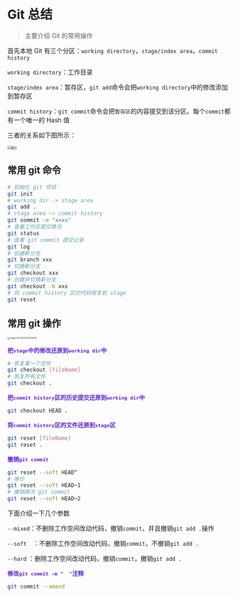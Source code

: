 # Git 总结



> 主要介绍 Git 的常用操作

首先本地 Git 有三个分区：`working directory`，`stage/index area`，`commit history`

`working directory`：工作目录

`stage/index area`：暂存区，`git add`命令会把`working directory`中的修改添加到暂存区

`commit history`：`git commit`命令会把`暂存区`的内容提交到该分区。每个`commit`都有一个唯一的 Hash 值

三者的关系如下图所示：

<img src="https://cdn.jsdelivr.net/gh/LFool/image-hosting@master/20211224/230345164035822516403582259772Qrb6f.jpg" alt="图片" style="zoom:50%;" />

## 常用 git 命令

```bash
# 初始化 git 项目
git init
# working dir -> stage area
git add .
# stage area -> commit history
git commit -m "xxxx"
# 查看工作区提交情况
git status
# 查看 git commit 提交记录
git log
# 创建新分支
git branch xxx
# 切换新分支
git checkout xxx
# 创建并切换新分支
git checkout -b xxx
# 将 commit history 区的代码恢复到 stage
git reset
```

## 常用 git 操作

<img src="https://cdn.jsdelivr.net/gh/LFool/image-hosting@master/20211225/155230164041875016404187507322DFwle.png" alt="image-20211225155230628" style="zoom: 33%;" />



**<font color=#5D21D0 size=2.5>把`stage`中的修改还原到`working dir`中</font>**

```bash
# 恢复某一个文件
git checkout [fileName]
# 恢复所有文件
git checkout .
```



**<font color=#5D21D0 size=2.5>把`commit history`区的历史提交还原到`working dir`中</font>**

```bash
git checkout HEAD .
```



**<font color=#5D21D0 size=2.5>将`commit history`区的文件还原到`stage`区</font>**

```bash
git reset [fileName]
git reset .
```



**<font color=#5D21D0 size=2.5>撤销`git commit`</font>**

```bash
git reset --soft HEAD^
# 等价
git reset --soft HEAD~1
# 撤销两次 git commit
git reset --soft HEAD~2
```

下面介绍一下几个参数

`--mixed`：不删除工作空间改动代码，撤销`commit`，并且撤销`git add .`操作

`--soft  `：不删除工作空间改动代码，撤销`commit`，不撤销`git add .`

`--hard` ：删除工作空间改动代码，撤销`commit`，撤销`git add .`



**<font color=#5D21D0 size=2.5>修改`git commit -m "  "`注释</font>**

```bash
git commit --amend
```


